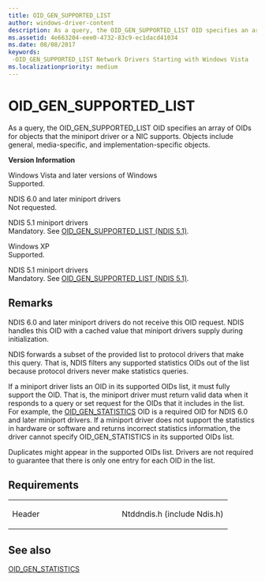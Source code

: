 ```yaml
---
title: OID_GEN_SUPPORTED_LIST
author: windows-driver-content
description: As a query, the OID_GEN_SUPPORTED_LIST OID specifies an array of OIDs for objects that the miniport driver or a NIC supports.
ms.assetid: 4e663204-eee0-4732-83c9-ec1dacd41034
ms.date: 08/08/2017
keywords: 
 -OID_GEN_SUPPORTED_LIST Network Drivers Starting with Windows Vista
ms.localizationpriority: medium
---
```


# OID\_GEN\_SUPPORTED\_LIST


As a query, the OID\_GEN\_SUPPORTED\_LIST OID specifies an array of OIDs for objects that the miniport driver or a NIC supports. Objects include general, media-specific, and implementation-specific objects.

**Version Information**

<a href="" id="windows-vista-and-later-versions-of-windows"></a>Windows Vista and later versions of Windows  
Supported.

<a href="" id="ndis-6-0-and-later-miniport-drivers"></a>NDIS 6.0 and later miniport drivers  
Not requested.

<a href="" id="ndis-5-1-miniport-drivers"></a>NDIS 5.1 miniport drivers  
Mandatory. See [OID\_GEN\_SUPPORTED\_LIST (NDIS 5.1)](https://msdn.microsoft.com/library/windows/hardware/ff560258).

<a href="" id="windows-xp"></a>Windows XP  
Supported.

<a href="" id="ndis-5-1-miniport-drivers"></a>NDIS 5.1 miniport drivers  
Mandatory. See [OID\_GEN\_SUPPORTED\_LIST (NDIS 5.1)](https://msdn.microsoft.com/library/windows/hardware/ff560258).

Remarks
-------

NDIS 6.0 and later miniport drivers do not receive this OID request. NDIS handles this OID with a cached value that miniport drivers supply during initialization.

NDIS forwards a subset of the provided list to protocol drivers that make this query. That is, NDIS filters any supported statistics OIDs out of the list because protocol drivers never make statistics queries.

If a miniport driver lists an OID in its supported OIDs list, it must fully support the OID. That is, the miniport driver must return valid data when it responds to a query or set request for the OIDs that it includes in the list. For example, the [OID\_GEN\_STATISTICS](oid-gen-statistics.md) OID is a required OID for NDIS 6.0 and later miniport drivers. If a miniport driver does not support the statistics in hardware or software and returns incorrect statistics information, the driver cannot specify OID\_GEN\_STATISTICS in its supported OIDs list.

Duplicates might appear in the supported OIDs list. Drivers are not required to guarantee that there is only one entry for each OID in the list.

Requirements
------------

<table>
<colgroup>
<col width="50%" />
<col width="50%" />
</colgroup>
<tbody>
<tr class="odd">
<td><p>Header</p></td>
<td>Ntddndis.h (include Ndis.h)</td>
</tr>
</tbody>
</table>

## See also


[OID\_GEN\_STATISTICS](oid-gen-statistics.md)

 

 




